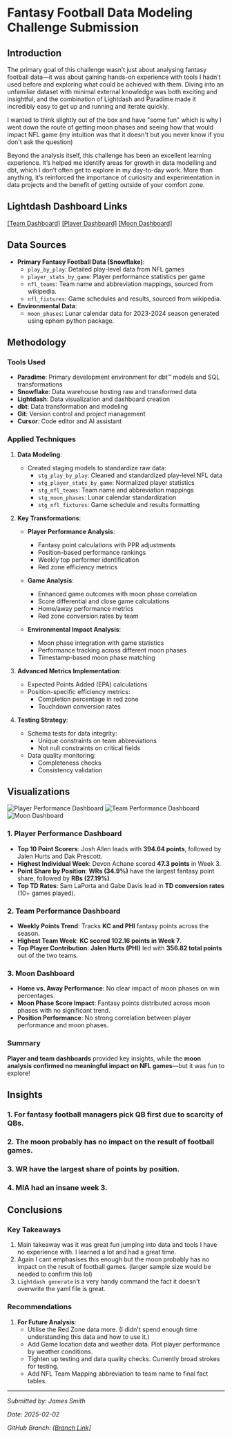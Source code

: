 # Fantasy Football Data Modeling Challenge Submission

## Introduction
The primary goal of this challenge wasn’t just about analysing fantasy football data—it was about gaining hands-on experience with tools I hadn’t used before and exploring what could be achieved with them. Diving into an unfamiliar dataset with minimal external knowledge was both exciting and insightful, and the combination of Lightdash and Paradime made it incredibly easy to get up and running and iterate quickly.

I wanted to think slightly out of the box and have "some fun" which is why I went down the route of getting moon phases and seeing how that would impact NFL game (my intuition was that it doesn't but you never know if you don't ask the question)

Beyond the analysis itself, this challenge has been an excellent learning experience. It’s helped me identify areas for growth in data modelling and dbt, which I don’t often get to explore in my day-to-day work. More than anything, it’s reinforced the importance of curiosity and experimentation in data projects and the benefit of getting outside of your comfort zone.

## Lightdash Dashboard Links
[\[Team Dashboard\]](https://app.lightdash.cloud/projects/ebd2e0b6-47a3-451f-9370-3e6d2886e75f/dashboards/15e8eda1-2b61-466b-9f66-badf63baac27/view?filters=%7B%22dimensions%22%3A%5B%7B%22id%22%3A%229b400bed-2a3a-47a5-a31c-ff78c8a0ef94%22%2C%22target%22%3A%7B%22fieldId%22%3A%22fct_weekly_top_performers_recent_team%22%2C%22fieldName%22%3A%22recent_team%22%2C%22tableName%22%3A%22fct_weekly_top_performers%22%7D%2C%22values%22%3A%5B%22KC%22%2C%22PHI%22%2C%22ARI%22%2C%22ATL%22%2C%22BAL%22%2C%22BUF%22%2C%22CAR%22%2C%22CHI%22%2C%22CIN%22%2C%22CLE%22%2C%22DEN%22%2C%22DAL%22%2C%22DET%22%2C%22GB%22%2C%22HOU%22%2C%22IND%22%2C%22JAX%22%2C%22LA%22%2C%22LAC%22%2C%22LV%22%2C%22MIA%22%2C%22MIN%22%2C%22NO%22%2C%22NE%22%2C%22NYG%22%2C%22NYJ%22%2C%22PIT%22%2C%22SF%22%2C%22TB%22%2C%22TEN%22%2C%22WAS%22%2C%22SEA%22%5D%2C%22disabled%22%3Afalse%2C%22operator%22%3A%22equals%22%7D%5D%2C%22metrics%22%3A%5B%5D%2C%22tableCalculations%22%3A%5B%5D%7D)
[\[Player Dashboard\]](https://app.lightdash.cloud/projects/ebd2e0b6-47a3-451f-9370-3e6d2886e75f/dashboards/e4327d7f-be93-4fcb-98c3-ecde42063298/view)
[\[Moon Dashboard\]](https://app.lightdash.cloud/projects/ebd2e0b6-47a3-451f-9370-3e6d2886e75f/dashboards/693ed9b4-dd21-4831-9c3a-a66fe5ed278c/view)

## Data Sources
- **Primary Fantasy Football Data (Snowflake)**:
  - `play_by_play`: Detailed play-level data from NFL games
  - `player_stats_by_game`: Player performance statistics per game
  - `nfl_teams`: Team name and abbreviation mappings, sourced from wikipedia.
  - `nfl_fixtures`: Game schedules and results, sourced from wikipedia.
- **Environmental Data**:
  - `moon_phases`: Lunar calendar data for 2023-2024 season generated using ephem python package.
  
## Methodology

### Tools Used
- **Paradime**: Primary development environment for dbt™ models and SQL transformations
- **Snowflake**: Data warehouse hosting raw and transformed data
- **Lightdash**: Data visualization and dashboard creation
- **dbt**: Data transformation and modeling
- **Git**: Version control and project management
- **Cursor**: Code editor and AI assistant

### Applied Techniques
1. **Data Modeling**:
   - Created staging models to standardize raw data:
     - `stg_play_by_play`: Cleaned and standardized play-level NFL data
     - `stg_player_stats_by_game`: Normalized player statistics
     - `stg_nfl_teams`: Team name and abbreviation mappings
     - `stg_moon_phases`: Lunar calendar standardization
     - `stg_nfl_fixtures`: Game schedule and results formatting

2. **Key Transformations**:
   - **Player Performance Analysis**:
     - Fantasy point calculations with PPR adjustments
     - Position-based performance rankings
     - Weekly top performer identification
     - Red zone efficiency metrics
   
   - **Game Analysis**:
     - Enhanced game outcomes with moon phase correlation
     - Score differential and close game calculations
     - Home/away performance metrics
     - Red zone conversion rates by team
   
   - **Environmental Impact Analysis**:
     - Moon phase integration with game statistics
     - Performance tracking across different moon phases
     - Timestamp-based moon phase matching

3. **Advanced Metrics Implementation**:
   - Expected Points Added (EPA) calculations
   - Position-specific efficiency metrics:
     - Completion percentage in red zone
     - Touchdown conversion rates

4. **Testing Strategy**:
   - Schema tests for data integrity:
     - Unique constraints on team abbreviations
     - Not null constraints on critical fields
   - Data quality monitoring:
     - Completeness checks
     - Consistency validation

## Visualizations
![Player Performance Dashboard](./images/player_performance_dashboard.png)
![Team Performance Dashboard](./images/team_performance_dashboard.png)
![Moon Dashboard](./images/moon_dashboard.png)

### 1. Player Performance Dashboard  
- **Top 10 Point Scorers**: Josh Allen leads with **394.64 points**, followed by Jalen Hurts and Dak Prescott.  
- **Highest Individual Week**: Devon Achane scored **47.3 points** in Week 3.  
- **Point Share by Position**: **WRs (34.9%)** have the largest fantasy point share, followed by **RBs (27.19%)**.  
- **Top TD Rates**: Sam LaPorta and Gabe Davis lead in **TD conversion rates** (10+ games played).  

### 2. Team Performance Dashboard  
- **Weekly Points Trend**: Tracks **KC and PHI** fantasy points across the season.  
- **Highest Team Week**: **KC scored 102.16 points in Week 7**.  
- **Top Player Contribution**: **Jalen Hurts (PHI)** led with **356.82 total points** out of the two teams.  

### 3. Moon Dashboard  
- **Home vs. Away Performance**: No clear impact of moon phases on win percentages.  
- **Moon Phase Score Impact**: Fantasy points distributed across moon phases with no significant trend.  
- **Position Performance**: No strong correlation between player performance and moon phases.  

### Summary  
**Player and team dashboards** provided key insights, while the **moon analysis confirmed no meaningful impact on NFL games**—but it was fun to explore!


## Insights

### 1. For fantasy football managers pick QB first due to scarcity of QBs.
### 2. The moon probably has no impact on the result of football games.
### 3. WR have the largest share of points by position.
### 4. MIA had an insane week 3.

## Conclusions

### Key Takeaways
1. Main takeaway was it was great fun jumping into data and tools I have no experience with. I learned a lot and had a great time.
2. Again I cant emphasises this enough but the moon probably has no impact on the result of football games. (larger sample size would be needed to confirm this lol)
3. `Lightdash generate` is a very handy command the fact it doesn't overwrite the yaml file is great.


### Recommendations
1. **For Future Analysis**:
   - Utilise the Red Zone data more. (I didn't spend enough time understanding this data and how to use it.)
   - Add Game location data and weather data. Plot player performance by weather conditions.
   - Tighten up testing and data quality checks. Currently broad strokes for testing.
   - Add NFL Team Mapping abbreviation to team name to final fact tables.


---
*Submitted by: James Smith*

*Date: 2025-02-02*

*GitHub Branch: [\[Branch Link\]](https://github.com/paradime-io/nfl_data_modeling_challenge/tree/james-smith)*